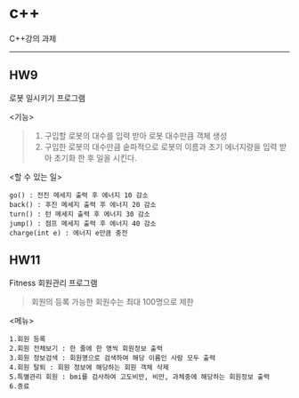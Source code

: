 # c++
C++강의 과제

-------------------------------------
## HW9 
로봇 일시키기 프로그램

<기능>
>1. 구입할 로봇의 대수를 입력 받아 로봇 대수만큼 객체 생성
>2. 구입한 로봇의 대수만큼 숱파적으로 로봇의 이름과 초기 에너지량을 입력 받아 초기화 한 후 일을 시킨다.

<할 수 있는 일>
```
go() : 전진 메세지 출력 후 에너지 10 감소
back() : 후진 메세지 출력 후 에너지 20 감소
turn() : 턴 메세지 출력 후 에너지 30 감소
jump() : 점프 메세지 출력 후 에너지 40 감소
charge(int e) : 에너지 e만큼 충전
```

## HW11
Fitness 회원관리 프로그램
>회원의 등록 가능한 회원수는 최대 100명으로 제한

<메뉴>
```
1.회원 등록
2.회원 전체보기 : 한 줄에 한 명씩 회원정보 출력
3.회원 정보검색 : 회원명으로 검색하여 해당 이름인 사람 모두 출력
4.회원 탈퇴 : 회원 정보에 해당하는 회원 객체 삭제
5.특별관리 회원 : bmi를 검사하여 고도비만, 비만, 과체중에 해당하는 회원정보 출력
6.종료
```
